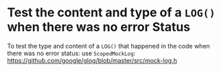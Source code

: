 # Test the content and type of a `LOG()` when there was no error Status

To test the type and content of a `LOG()` that happened in the code when there was no error status: use `ScopedMockLog`: https://github.com/google/glog/blob/master/src/mock-log.h

